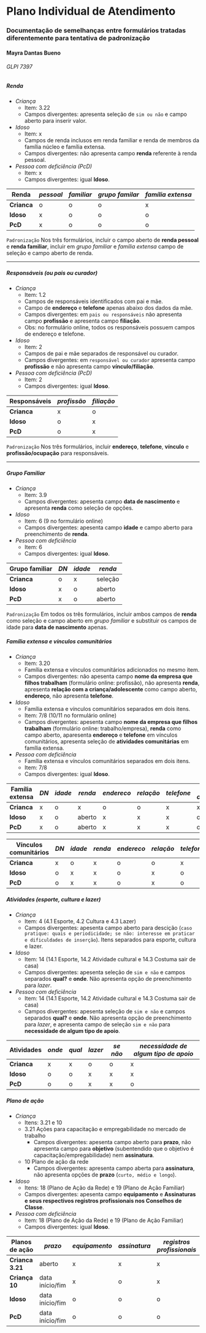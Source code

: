 # Plano Individual de Atendimento

### Documentação de semelhanças entre formulários tratadas diferentemente para tentativa de padronização

#### Mayra Dantas Bueno
###### GLPI 7397

##### Renda
- _Criança_
  - Item: 3.22
  - Campos divergentes: apresenta seleção de `sim ou não` e campo aberto para inserir valor.
- _Idoso_
  - Item: x
  - Campos de renda inclusos em renda familiar e renda de membros da família núcleo e família extensa.
  - Campos divergentes: não apresenta campo **renda** referente à renda pessoal.
- _Pessoa com deficiência (PcD)_
  - Item: x
  - Campos divergentes: igual **Idoso**.
  

 Renda      | *pessoal* | *familiar* | *grupo familar* | *família extensa*
----------- | --------- | ---------- | --------------- | ----------------
**Crianca** |     o     |      o     |        o        |         x
**Idoso**   |     x     |      o     |        o        |         o
 **PcD**    |     x     |      o     |        o        |         o
 
 
 `Padronização`
  Nos três formulários, incluir o campo aberto de **renda pessoal** e **renda familiar**, incluir em *grupo familiar* e *família extensa* campo de seleção e campo aberto de renda.
  
---

##### Responsáveis (ou pais ou curador)
- _Criança_
  - Item: 1.2
  - Campos de responsáveis identificados com pai e mãe.
  - Campo de **endereço** e **telefone** apenas abaixo dos dados da mãe.
  - Campos divergentes: em `pais ou responsáveis` não apresenta campo **profissão** e apresenta campo **filiação**.
  - Obs: no formulário online, todos os responsáveis possuem campos de endereço e telefone.
- _Idoso_
  - Item: 2
  - Campos de pai e mãe separados de responsável ou curador.
  - Campos divergentes: em `responsável ou curador` apresenta campo **profissão** e não apresenta campo **vínculo/filiação**.
- _Pessoa com deficiência (PcD)_
  - Item: 2
  - Campos divergentes: igual **Idoso**.
 

 Responsáveis | *profissão* | *filiação*
 ------------ | ----------- | ----------
**Crianca**   |      x      |     o
**Idoso**     |      o      |     x
 **PcD**      |      o      |     x
 

`Padronização`
  Nos três formulários, incluir **endereço**, **telefone**, **vínculo** e **profissão/ocupação** para responsáveis.
  
  ---

##### Grupo Familiar
- _Criança_
  - Item: 3.9
  - Campos divergentes: apesenta campo **data de nascimento** e apresenta **renda** como seleção de opções.
- _Idoso_
  - Item: 6 (9 no formulário online)
  - Campos divergentes: apesenta campo **idade** e campo aberto para preenchimento de **renda**.
- _Pessoa com deficiência_
  - Item: 6
  - Campos divergentes: igual **Idoso**.

Grupo familiar|  *DN*   | *idade* | *renda*
------------- | ------- | ------- | ------
**Crianca**   |    o    |    x    | seleção
**Idoso**     |    x    |    o    | aberto
**PcD**       |    x    |    o    | aberto


`Padronização`
Em todos os três formulários, incluir ambos campos de **renda** como seleção e campo aberto em *grupo familiar* e substituir os campos de idade para **data de nascimento** apenas.

##### Família extensa e vínculos comunitários
- _Criança_
  - Item: 3.20
  - Família extensa e vínculos comunitários adicionados no mesmo item.
  - Campos divergentes: não apesenta campo **nome da empresa que filhos trabalham** (formulário online: profissão), não apresenta **renda**, apresenta **relação com a criança/adolescente** como campo aberto, **endereço**, não apresenta **telefone**.
- _Idoso_
  - Família extensa e vínculos comunitários separados em dois itens.
  - Item: 7/8 (10/11 no formulário online)
  - Campos divergentes: apesenta campo **nome da empresa que filhos trabalham** (formulário online: trabalho/empresa), **renda** como campo aberto, aparesenta **endereço** e **telefone** em vínculos comunitários, apresenta seleção de **atividades comunitárias** em família extensa.
- _Pessoa com deficiência_
  - Família extensa e vínculos comunitários separados em dois itens.
  - Item: 7/8
  - Campos divergentes: igual **Idoso**.

Família extensa |  *DN*   | *idade* | *renda* | *endereco* | *relação* | *telefone* | *atividades comunitárias*
| ------------- | ------- | ------- | ------- | ---------- | --------- | ---------- | ------------------------
**Crianca**     |    x    |    o    |    x    |      o     |     o     |     x      |          x
**Idoso**       |    x    |    o    |  aberto |      x     |     x     |     x      |          o
**PcD**         |    x    |    o    |  aberto |      x     |     x     |     x      |          o

Vínculos comunitários |  *DN*   | *idade* | *renda* | *endereco* | *relação* | *telefone* | *atividades comunitárias*
| ------------------- | ------- | ------- | ------- | ---------- | --------- | ---------- | ------------------------
**Crianca**           |    x    |    o    |    x    |      o     |     o     |     x      |          x
**Idoso**             |    o    |    x    |    x    |      o     |     x     |     o      |          x
**PcD**               |    o    |    x    |    x    |      o     |     x     |     o      |          x


##### Atividades (esporte, cultura e lazer)
- _Criança_
  - Item: 4 (4.1 Esporte, 4.2 Cultura e 4.3 Lazer)
  - Campos divergentes: apesenta campo aberto para descição (`caso pratique: quais e periodicidade; se não: interesse em praticar e dificuldades de inserção`). Itens separados para esporte, cultura e lazer.
- _Idoso_
  - Item: 14 (14.1 Esporte, 14.2 Atividade cultural e 14.3 Costuma sair de casa)
  - Campos divergentes: apesenta seleção de `sim e não` e campos separados  **qual?** e **onde**. Não apresenta opção de preenchimento para *lazer*.
- _Pessoa com deficiência_
  - Item: 14 (14.1 Esporte, 14.2 Atividade cultural e 14.3 Costuma sair de casa)
  - Campos divergentes: apesenta seleção de `sim e não` e campos separados  **qual?** e **onde**. Não apresenta opção de preenchimento para *lazer*, e apresenta campo de seleção `sim e não` para **necessidade de algum tipo de apoio**.

Atividades    | *onde* | *qual* | *lazer* | *se não* | *necessidade de algum tipo de apoio*
------------- | ------ | ------ | ------- | -------- | -----------------------------------
**Crianca**   |    x   |    x   |    o    |    o     |                x
**Idoso**     |    o   |    o   |    x    |    x     |                x
**PcD**       |    o   |    o   |    x    |    x     |                o


##### Plano de ação
- _Criança_
  - Itens: 3.21 e 10
  - 3.21 Ações para capacitação e empregabilidade no mercado de trabalho
    - Campos divergentes: apesenta campo aberto para **prazo**, não apresenta campo para **objetivo** (subentendido que o objetivo é capacitação/empregabilidade) nem **assinatura**.
  - 10 Plano de ação da rede
    - Campos divergentes: apresenta campo aberta para **assinatura**, não apresenta opções de **prazo** (`curto, médio e longo`).
- _Idoso_
  - Itens: 18 (Plano de Ação da Rede) e 19 (Plano de Ação Familiar)
  - Campos divergentes: apesenta campo **equipamento** e **Assinaturas e seus respectivos registros profissionais nos Conselhos de Classe**.
- _Pessoa com deficiência_
  - Item: 18 (Plano de Ação da Rede) e 19 (Plano de Ação Familiar)
  - Campos divergentes: igual **Idoso**.

Planos de ação   |     *prazo*     | *equipamento* | *assinatura* | *registros profissionais*
---------------- | --------------- | ------------- | ------------ | ------------------------
**Crianca 3.21** |     aberto      |       x       |       x      |           x
**Criança 10**   | data início/fim |       x       |       o      |           x
**Idoso**        | data início/fim |       o       |       o      |           o
**PcD**          | data início/fim |       o       |       o      |           o
